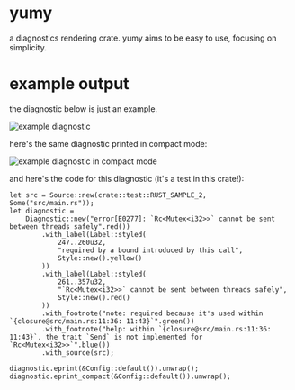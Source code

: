 # yumy
a diagnostics rendering crate. yumy aims to be easy to use, focusing on simplicity. 

# example output
the diagnostic below is just an example.

![example diagnostic](https://iili.io/J5uF4ol.png)

here's the same diagnostic printed in compact mode:

![example diagnostic in compact mode](https://iili.io/J7LIskv.png)

and here's the code for this diagnostic (it's a test in this crate!):

```rust, ignore
let src = Source::new(crate::test::RUST_SAMPLE_2, Some("src/main.rs"));
let diagnostic =
    Diagnostic::new("error[E0277]: `Rc<Mutex<i32>>` cannot be sent between threads safely".red())
        .with_label(Label::styled(
            247..260u32,
            "required by a bound introduced by this call",
            Style::new().yellow()
        ))
        .with_label(Label::styled(
            261..357u32,
            "`Rc<Mutex<i32>>` cannot be sent between threads safely",
            Style::new().red()
        ))
        .with_footnote("note: required because it's used within `{closure@src/main.rs:11:36: 11:43}`".green())
        .with_footnote("help: within `{closure@src/main.rs:11:36: 11:43}`, the trait `Send` is not implemented for `Rc<Mutex<i32>>`".blue())
        .with_source(src);

diagnostic.eprint(&Config::default()).unwrap();
diagnostic.eprint_compact(&Config::default()).unwrap();
```
